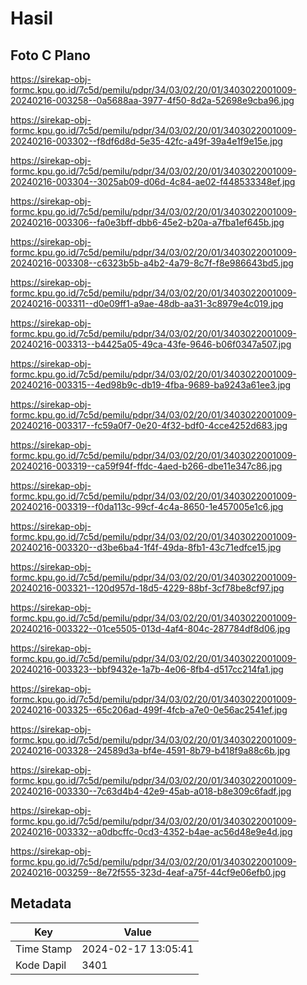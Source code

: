 # Hasil

## Foto C Plano

https://sirekap-obj-formc.kpu.go.id/7c5d/pemilu/pdpr/34/03/02/20/01/3403022001009-20240216-003258--0a5688aa-3977-4f50-8d2a-52698e9cba96.jpg

https://sirekap-obj-formc.kpu.go.id/7c5d/pemilu/pdpr/34/03/02/20/01/3403022001009-20240216-003302--f8df6d8d-5e35-42fc-a49f-39a4e1f9e15e.jpg

https://sirekap-obj-formc.kpu.go.id/7c5d/pemilu/pdpr/34/03/02/20/01/3403022001009-20240216-003304--3025ab09-d06d-4c84-ae02-f448533348ef.jpg

https://sirekap-obj-formc.kpu.go.id/7c5d/pemilu/pdpr/34/03/02/20/01/3403022001009-20240216-003306--fa0e3bff-dbb6-45e2-b20a-a7fba1ef645b.jpg

https://sirekap-obj-formc.kpu.go.id/7c5d/pemilu/pdpr/34/03/02/20/01/3403022001009-20240216-003308--c6323b5b-a4b2-4a79-8c7f-f8e986643bd5.jpg

https://sirekap-obj-formc.kpu.go.id/7c5d/pemilu/pdpr/34/03/02/20/01/3403022001009-20240216-003311--d0e09ff1-a9ae-48db-aa31-3c8979e4c019.jpg

https://sirekap-obj-formc.kpu.go.id/7c5d/pemilu/pdpr/34/03/02/20/01/3403022001009-20240216-003313--b4425a05-49ca-43fe-9646-b06f0347a507.jpg

https://sirekap-obj-formc.kpu.go.id/7c5d/pemilu/pdpr/34/03/02/20/01/3403022001009-20240216-003315--4ed98b9c-db19-4fba-9689-ba9243a61ee3.jpg

https://sirekap-obj-formc.kpu.go.id/7c5d/pemilu/pdpr/34/03/02/20/01/3403022001009-20240216-003317--fc59a0f7-0e20-4f32-bdf0-4cce4252d683.jpg

https://sirekap-obj-formc.kpu.go.id/7c5d/pemilu/pdpr/34/03/02/20/01/3403022001009-20240216-003319--ca59f94f-ffdc-4aed-b266-dbe11e347c86.jpg

https://sirekap-obj-formc.kpu.go.id/7c5d/pemilu/pdpr/34/03/02/20/01/3403022001009-20240216-003319--f0da113c-99cf-4c4a-8650-1e457005e1c6.jpg

https://sirekap-obj-formc.kpu.go.id/7c5d/pemilu/pdpr/34/03/02/20/01/3403022001009-20240216-003320--d3be6ba4-1f4f-49da-8fb1-43c71edfce15.jpg

https://sirekap-obj-formc.kpu.go.id/7c5d/pemilu/pdpr/34/03/02/20/01/3403022001009-20240216-003321--120d957d-18d5-4229-88bf-3cf78be8cf97.jpg

https://sirekap-obj-formc.kpu.go.id/7c5d/pemilu/pdpr/34/03/02/20/01/3403022001009-20240216-003322--01ce5505-013d-4af4-804c-287784df8d06.jpg

https://sirekap-obj-formc.kpu.go.id/7c5d/pemilu/pdpr/34/03/02/20/01/3403022001009-20240216-003323--bbf9432e-1a7b-4e06-8fb4-d517cc214fa1.jpg

https://sirekap-obj-formc.kpu.go.id/7c5d/pemilu/pdpr/34/03/02/20/01/3403022001009-20240216-003325--65c206ad-499f-4fcb-a7e0-0e56ac2541ef.jpg

https://sirekap-obj-formc.kpu.go.id/7c5d/pemilu/pdpr/34/03/02/20/01/3403022001009-20240216-003328--24589d3a-bf4e-4591-8b79-b418f9a88c6b.jpg

https://sirekap-obj-formc.kpu.go.id/7c5d/pemilu/pdpr/34/03/02/20/01/3403022001009-20240216-003330--7c63d4b4-42e9-45ab-a018-b8e309c6fadf.jpg

https://sirekap-obj-formc.kpu.go.id/7c5d/pemilu/pdpr/34/03/02/20/01/3403022001009-20240216-003332--a0dbcffc-0cd3-4352-b4ae-ac56d48e9e4d.jpg

https://sirekap-obj-formc.kpu.go.id/7c5d/pemilu/pdpr/34/03/02/20/01/3403022001009-20240216-003259--8e72f555-323d-4eaf-a75f-44cf9e06efb0.jpg


## Metadata

| Key        | Value               |
| ---------- | ------------------- |
| Time Stamp | 2024-02-17 13:05:41 |
| Kode Dapil | 3401                |



